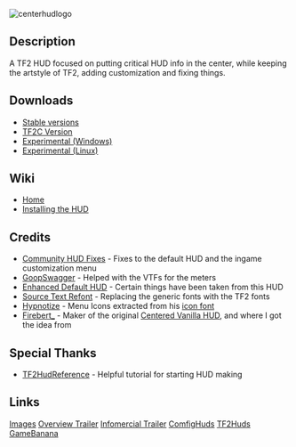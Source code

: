 ![centerhudlogo](https://github.com/Eerorri/center-hud/assets/97610612/6b637874-0b04-4d00-95e2-116845c3dc72)

## Description
A TF2 HUD focused on putting critical HUD info in the center, while keeping the artstyle of TF2, adding customization and fixing things.

## Downloads
- [Stable versions](https://github.com/Eerorri/center-hud/releases)
- [TF2C Version](https://github.com/Eerorri/center-hud/tree/tf2c)
- [Experimental (Windows)](https://github.com/Eerorri/center-hud/archive/refs/heads/main.zip)
- [Experimental (Linux)](https://github.com/Eerorri/center-hud/archive/refs/heads/linux.zip)

## Wiki
- [Home](https://github.com/Eerorri/center-hud/wiki)
- [Installing the HUD](https://github.com/Eerorri/center-hud/wiki/Installing-the-HUD)

## Credits
- [Community HUD Fixes](https://github.com/CriticalFlaw/TF2HUD.Fixes) - Fixes to the default HUD and the ingame customization menu
- [GoopSwagger](https://gamebanana.com/members/1672887) - Helped with the VTFs for the meters
- [Enhanced Default HUD](https://gamebanana.com/mods/385807) - Certain things have been taken from this HUD
- [Source Text Refont](https://gamebanana.com/mods/314848) - Replacing the generic fonts with the TF2 fonts
- [Hypnotize](https://github.com/Hypnootize) - Menu Icons extracted from his [icon font](https://github.com/Hypnootize/TF2-HUD-Icons)
- [Firebert_](https://gamebanana.com/mods/316578) - Maker of the original [Centered Vanilla HUD](https://gamebanana.com/mods/316578), and where I got the idea from

## Special Thanks
- [TF2HudReference](https://github.com/JarateKing/TF2-Hud-Reference) - Helpful tutorial for starting HUD making

## Links
  [Images](https://imgur.com/a/0rIwB00)  [Overview Trailer](https://youtu.be/x7PHVyhndsc)  [Infomercial Trailer](https://youtu.be/G39x7-gmCzU)  [ComfigHuds](https://comfig.app/huds/page/center-hud/)  [TF2Huds](https://tf2huds.dev/hud/Center-Hud)  [GameBanana](https://gamebanana.com/mods/485626)
